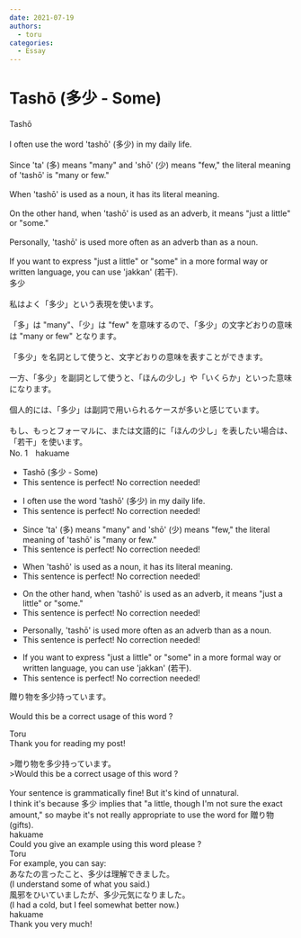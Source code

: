 ```yaml
---
date: 2021-07-19
authors:
  - toru
categories:
  - Essay
---
```


<h1 id="subject_show">Tashō (多少 - Some)</h1>
<div class="date" hidden>Jul 19, 2021 11:48</div>
<div id="post"><div id="body_show_ori">
Tashō<br/><br/>I often use the word 'tashō' (多少) in my daily life.<br/><br/>Since 'ta' (多) means "many" and 'shō' (少) means "few," the literal meaning of 'tashō' is "many or few."<br/><br/>When 'tashō' is used as a noun, it has its literal meaning.<br/><br/>On the other hand, when 'tashō' is used as an adverb, it means "just a little" or "some."<br/><br/>Personally, 'tashō' is used more often as an adverb than as a noun.<br/><br/>If you want to express "just a little" or "some" in a more formal way or written language, you can use 'jakkan' (若干).
</div></div>

<!-- more -->

<div id="post_ja"><div id="body_show_mo">
多少<br/><br/>私はよく「多少」という表現を使います。<br/><br/>「多」は "many"、「少」は "few" を意味するので、「多少」の文字どおりの意味は "many or few" となります。<br/><br/>「多少」を名詞として使うと、文字どおりの意味を表すことができます。<br/><br/>一方、「多少」を副詞として使うと、「ほんの少し」や「いくらか」といった意味になります。<br/><br/>個人的には、「多少」は副詞で用いられるケースが多いと感じています。<br/><br/>もし、もっとフォーマルに、または文語的に「ほんの少し」を表したい場合は、「若干」を使います。
</div></div>
<div id="block"><div class="first_name"> No. 1　<span class="just_name">hakuame</span></div><div id="block2">
<ul class="correction_field">
<li class="incorrect">Tashō (多少 - Some)</li>
<li class="corrected perfect">This sentence is perfect! No correction needed!</li>
</ul>
<ul class="correction_field">
<li class="incorrect">I often use the word 'tashō' (多少) in my daily life.</li>
<li class="corrected perfect">This sentence is perfect! No correction needed!</li>
</ul>
<ul class="correction_field">
<li class="incorrect">Since 'ta' (多) means "many" and 'shō' (少) means "few," the literal meaning of 'tashō' is "many or few."</li>
<li class="corrected perfect">This sentence is perfect! No correction needed!</li>
</ul>
<ul class="correction_field">
<li class="incorrect">When 'tashō' is used as a noun, it has its literal meaning.</li>
<li class="corrected perfect">This sentence is perfect! No correction needed!</li>
</ul>
<ul class="correction_field">
<li class="incorrect">On the other hand, when 'tashō' is used as an adverb, it means "just a little" or "some."</li>
<li class="corrected perfect">This sentence is perfect! No correction needed!</li>
</ul>
<ul class="correction_field">
<li class="incorrect">Personally, 'tashō' is used more often as an adverb than as a noun.</li>
<li class="corrected perfect">This sentence is perfect! No correction needed!</li>
</ul>
<ul class="correction_field">
<li class="incorrect">If you want to express "just a little" or "some" in a more formal way or written language, you can use 'jakkan' (若干).</li>
<li class="corrected perfect">This sentence is perfect! No correction needed!</li>
</ul>
<p class="comment_small">
 贈り物を多少持っています。
 <br/>
 <br/>
 Would this be a correct usage of this word ?
</p>

</div><div class="name"><span class="just_name">Toru</span><br>
Thank you for reading my post!<br/><br/>&gt;贈り物を多少持っています。<br/>&gt;Would this be a correct usage of this word ?<br/><br/>Your sentence is grammatically fine! But it's kind of unnatural.<br/>I think it's because 多少 implies that "a little, though I'm not sure the exact amount," so maybe it's not really appropriate to use the word for 贈り物 (gifts).
</div>
<div class="name"><span class="just_name">hakuame</span><br>
Could you give an example using this word please ?
</div>
<div class="name"><span class="just_name">Toru</span><br>
For example, you can say:<br/>あなたの言ったこと、多少は理解できました。<br/>(I understand some of what you said.)<br/>風邪をひいていましたが、多少元気になりました。<br/>(I had a cold, but I feel somewhat better now.)
</div>
<div class="name"><span class="just_name">hakuame</span><br>
Thank you very much!
</div>
</div>
